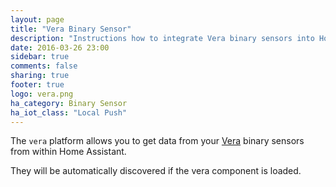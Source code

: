 ```yaml
---
layout: page
title: "Vera Binary Sensor"
description: "Instructions how to integrate Vera binary sensors into Home Assistant."
date: 2016-03-26 23:00
sidebar: true
comments: false
sharing: true
footer: true
logo: vera.png
ha_category: Binary Sensor
ha_iot_class: "Local Push"
---
```


The `vera` platform allows you to get data from your [Vera](http://getvera.com/) binary sensors from within Home Assistant.
  
They will be automatically discovered if the vera component is loaded.

